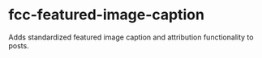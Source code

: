 # fcc-featured-image-caption
Adds standardized featured image caption and attribution functionality to posts.
